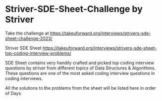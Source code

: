 # Striver-SDE-Sheet-Challenge by Striver

Take the challenge at https://takeuforward.org/interviews/strivers-sde-sheet-challenge-2023/

Striver SDE Sheet https://takeuforward.org/interviews/strivers-sde-sheet-top-coding-interview-problems/

SDE Sheet contains very handily crafted and picked top coding interview questions by striver from different topics of Data Structures & Algorithms. These questions are one of the most asked coding interview questions in coding interviews.

All the solutions to the problems from the sheet will be listed here in order of Days

